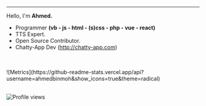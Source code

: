 
---

Hello, I'm **Ahmed.** 
- Programmer **(vb - js - html - (s)css - php - vue - react)**
- TTS Expert.
- Open Source Contributor.
- Chatty-App Dev (http://chatty-app.com)
<br>
<br>
![Metrics](https://github-readme-stats.vercel.app/api?username=ahmedbinmoh&show_icons=true&theme=radical)

<br>
<br>

![Profile views](https://gpvc.arturio.dev/ahmedbinmoh) 
